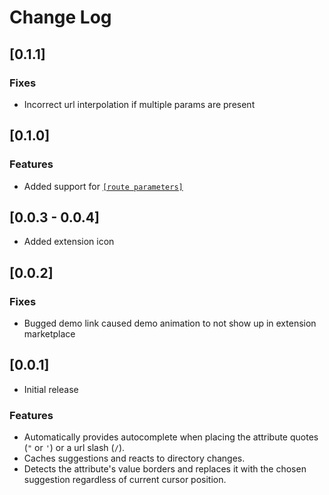 # Change Log

## [0.1.1]

### Fixes

- Incorrect url interpolation if multiple params are present

## [0.1.0]

### Features

- Added support for [`[route parameters]`](https://qwik.builder.io/qwikcity/routing/route-parameters/)

## [0.0.3 - 0.0.4]

- Added extension icon

## [0.0.2]

### Fixes

- Bugged demo link caused demo animation to not show up in extension marketplace

## [0.0.1]

- Initial release

### Features

- Automatically provides autocomplete when placing the attribute quotes (`"` or `'`) or a url slash (`/`).
- Caches suggestions and reacts to directory changes.
- Detects the attribute's value borders and replaces it with the chosen suggestion regardless of current cursor position.
